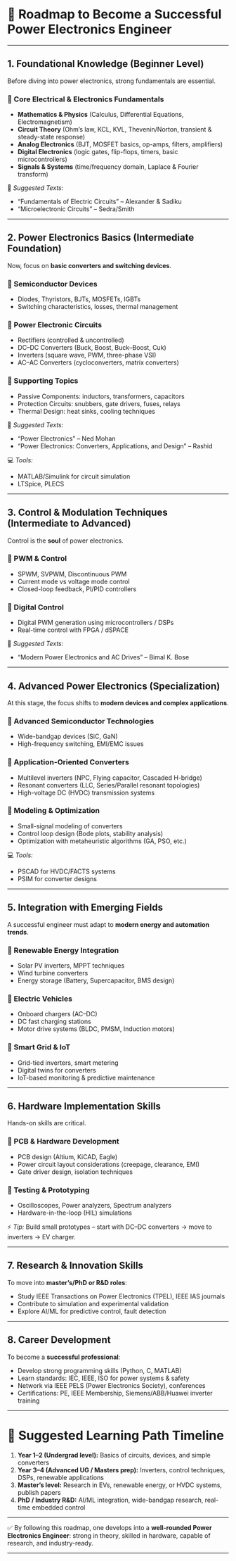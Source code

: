 # 📌 Roadmap to Become a Successful Power Electronics Engineer

---

## **1. Foundational Knowledge (Beginner Level)**

Before diving into power electronics, strong fundamentals are essential.

### 🔹 Core Electrical & Electronics Fundamentals

* **Mathematics & Physics** (Calculus, Differential Equations, Electromagnetism)
* **Circuit Theory** (Ohm’s law, KCL, KVL, Thevenin/Norton, transient & steady-state response)
* **Analog Electronics** (BJT, MOSFET basics, op-amps, filters, amplifiers)
* **Digital Electronics** (logic gates, flip-flops, timers, basic microcontrollers)
* **Signals & Systems** (time/frequency domain, Laplace & Fourier transform)

📖 *Suggested Texts:*

* “Fundamentals of Electric Circuits” – Alexander & Sadiku
* “Microelectronic Circuits” – Sedra/Smith

---

## **2. Power Electronics Basics (Intermediate Foundation)**

Now, focus on **basic converters and switching devices**.

### 🔹 Semiconductor Devices

* Diodes, Thyristors, BJTs, MOSFETs, IGBTs
* Switching characteristics, losses, thermal management

### 🔹 Power Electronic Circuits

* Rectifiers (controlled & uncontrolled)
* DC–DC Converters (Buck, Boost, Buck–Boost, Cuk)
* Inverters (square wave, PWM, three-phase VSI)
* AC–AC Converters (cycloconverters, matrix converters)

### 🔹 Supporting Topics

* Passive Components: inductors, transformers, capacitors
* Protection Circuits: snubbers, gate drivers, fuses, relays
* Thermal Design: heat sinks, cooling techniques

📖 *Suggested Texts:*

* “Power Electronics” – Ned Mohan
* “Power Electronics: Converters, Applications, and Design” – Rashid

💻 *Tools:*

* MATLAB/Simulink for circuit simulation
* LTSpice, PLECS

---

## **3. Control & Modulation Techniques (Intermediate to Advanced)**

Control is the **soul** of power electronics.

### 🔹 PWM & Control

* SPWM, SVPWM, Discontinuous PWM
* Current mode vs voltage mode control
* Closed-loop feedback, PI/PID controllers

### 🔹 Digital Control

* Digital PWM generation using microcontrollers / DSPs
* Real-time control with FPGA / dSPACE

📖 *Suggested Texts:*

* “Modern Power Electronics and AC Drives” – Bimal K. Bose

---

## **4. Advanced Power Electronics (Specialization)**

At this stage, the focus shifts to **modern devices and complex applications**.

### 🔹 Advanced Semiconductor Technologies

* Wide-bandgap devices (SiC, GaN)
* High-frequency switching, EMI/EMC issues

### 🔹 Application-Oriented Converters

* Multilevel inverters (NPC, Flying capacitor, Cascaded H-bridge)
* Resonant converters (LLC, Series/Parallel resonant topologies)
* High-voltage DC (HVDC) transmission systems

### 🔹 Modeling & Optimization

* Small-signal modeling of converters
* Control loop design (Bode plots, stability analysis)
* Optimization with metaheuristic algorithms (GA, PSO, etc.)

💻 *Tools:*

* PSCAD for HVDC/FACTS systems
* PSIM for converter designs

---

## **5. Integration with Emerging Fields**

A successful engineer must adapt to **modern energy and automation trends**.

### 🔹 Renewable Energy Integration

* Solar PV inverters, MPPT techniques
* Wind turbine converters
* Energy storage (Battery, Supercapacitor, BMS design)

### 🔹 Electric Vehicles

* Onboard chargers (AC–DC)
* DC fast charging stations
* Motor drive systems (BLDC, PMSM, Induction motors)

### 🔹 Smart Grid & IoT

* Grid-tied inverters, smart metering
* Digital twins for converters
* IoT-based monitoring & predictive maintenance

---

## **6. Hardware Implementation Skills**

Hands-on skills are critical.

### 🔹 PCB & Hardware Development

* PCB design (Altium, KiCAD, Eagle)
* Power circuit layout considerations (creepage, clearance, EMI)
* Gate driver design, isolation techniques

### 🔹 Testing & Prototyping

* Oscilloscopes, Power analyzers, Spectrum analyzers
* Hardware-in-the-loop (HIL) simulations

⚡ *Tip:* Build small prototypes – start with DC–DC converters → move to inverters → EV charger.

---

## **7. Research & Innovation Skills**

To move into **master’s/PhD or R\&D roles**:

* Study IEEE Transactions on Power Electronics (TPEL), IEEE IAS journals
* Contribute to simulation and experimental validation
* Explore AI/ML for predictive control, fault detection

---

## **8. Career Development**

To become a **successful professional**:

* Develop strong programming skills (Python, C, MATLAB)
* Learn standards: IEC, IEEE, ISO for power systems & safety
* Network via IEEE PELS (Power Electronics Society), conferences
* Certifications: PE, IEEE Membership, Siemens/ABB/Huawei inverter training

---

# 🚀 Suggested Learning Path Timeline

1. **Year 1–2 (Undergrad level):** Basics of circuits, devices, and simple converters
2. **Year 3–4 (Advanced UG / Masters prep):** Inverters, control techniques, DSPs, renewable applications
3. **Master’s level:** Research in EVs, renewable energy, or HVDC systems, publish papers
4. **PhD / Industry R\&D:** AI/ML integration, wide-bandgap research, real-time embedded control

---

✅ By following this roadmap, one develops into a **well-rounded Power Electronics Engineer**: strong in theory, skilled in hardware, capable of research, and industry-ready.

---
